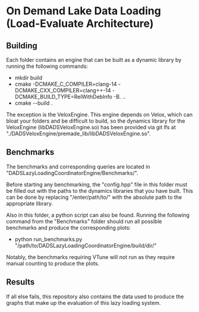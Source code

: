 # On Demand Lake Data Loading (Load-Evaluate Architecture)

## Building

Each folder contains an engine that can be built as a dynamic library by running the following commands:

- mkdir build
- cmake -DCMAKE_C_COMPILER=clang-14 -DCMAKE_CXX_COMPILER=clang++-14 -DCMAKE_BUILD_TYPE=RelWithDebInfo -B. ..
- cmake --build .

The exception is the VeloxEngine. This engine depends on Velox, which can bloat your folders and be difficult to build, so the dynamics library for the VeloxEngine (libDADSVeloxEngine.so) has been provided via git lfs at "./DADSVeloxEngine/premade_lib/libDADSVeloxEngine.so".

## Benchmarks

The benchmarks and corresponding queries are located in "DADSLazyLoadingCoordinatorEngine/Benchmarks/".

Before starting any benchmarking, the "config.hpp" file in this folder must be filled out with the paths to the dynamics libraries that you have built. This can be done by replacing "/enter/path/to/" with the absolute path to the appropriate library.

Also in this folder, a python script can also be found. Running the following command from the "Benchmarks" folder should run all possible benchmarks and produce the corresponding plots:

- python run_benchmarks.py "/path/to/DADSLazyLoadingCoordinatorEngine/build/dir/"

Notably, the benchmarks requiring VTune will not run as they require manual counting to produce the plots.

## Results

If all else fails, this repository also contains the data used to produce the graphs that make up the evaluation of this lazy loading system.

